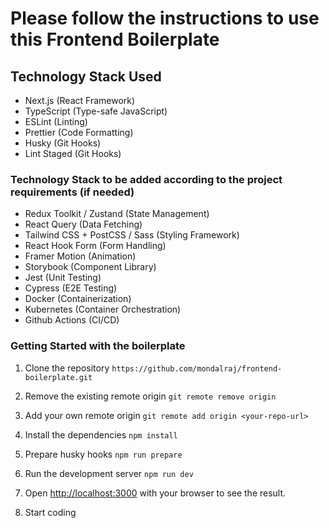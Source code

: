 # Please follow the instructions to use this Frontend Boilerplate

## Technology Stack Used

- Next.js (React Framework)
- TypeScript (Type-safe JavaScript)
- ESLint (Linting)
- Prettier (Code Formatting)
- Husky (Git Hooks)
- Lint Staged (Git Hooks)

### Technology Stack to be added according to the project requirements (if needed)

- Redux Toolkit / Zustand (State Management)
- React Query (Data Fetching)
- Tailwind CSS + PostCSS / Sass (Styling Framework)
- React Hook Form (Form Handling)
- Framer Motion (Animation)
- Storybook (Component Library)
- Jest (Unit Testing)
- Cypress (E2E Testing)
- Docker (Containerization)
- Kubernetes (Container Orchestration)
- Github Actions (CI/CD)

### Getting Started with the boilerplate

1. Clone the repository
   `https://github.com/mondalraj/frontend-boilerplate.git`

2. Remove the existing remote origin
   `git remote remove origin`

3. Add your own remote origin
   `git remote add origin <your-repo-url>`

4. Install the dependencies
   `npm install`

5. Prepare husky hooks
   `npm run prepare`

6. Run the development server
   `npm run dev`

7. Open [http://localhost:3000](http://localhost:3000) with your browser to see the result.

8. Start coding
